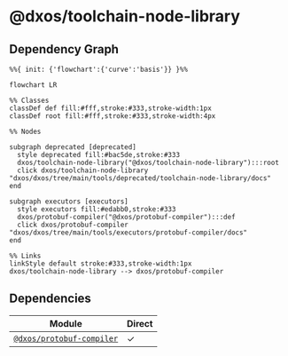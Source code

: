 # @dxos/toolchain-node-library



## Dependency Graph

```mermaid
%%{ init: {'flowchart':{'curve':'basis'}} }%%

flowchart LR

%% Classes
classDef def fill:#fff,stroke:#333,stroke-width:1px
classDef root fill:#fff,stroke:#333,stroke-width:4px

%% Nodes

subgraph deprecated [deprecated]
  style deprecated fill:#bac5de,stroke:#333
  dxos/toolchain-node-library("@dxos/toolchain-node-library"):::root
  click dxos/toolchain-node-library "dxos/dxos/tree/main/tools/deprecated/toolchain-node-library/docs"
end

subgraph executors [executors]
  style executors fill:#edabb0,stroke:#333
  dxos/protobuf-compiler("@dxos/protobuf-compiler"):::def
  click dxos/protobuf-compiler "dxos/dxos/tree/main/tools/executors/protobuf-compiler/docs"
end

%% Links
linkStyle default stroke:#333,stroke-width:1px
dxos/toolchain-node-library --> dxos/protobuf-compiler
```

## Dependencies

| Module | Direct |
|---|---|
| [`@dxos/protobuf-compiler`](../../../executors/protobuf-compiler/docs/README.md) | &check; |
